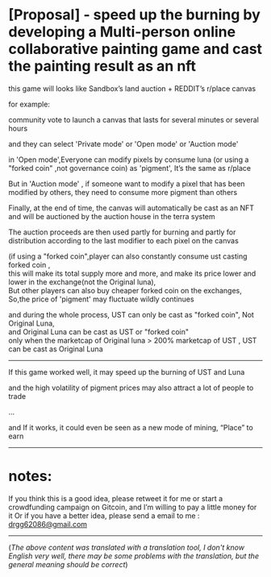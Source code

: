 
# [Proposal] - speed up the burning by developing a Multi-person online collaborative painting game and cast the painting result as an nft

this game will looks like Sandbox’s land auction + REDDIT’s r/place canvas  

for example:

community vote to launch a canvas that lasts for several minutes or several hours
 
and they can select 'Private mode' or 'Open mode' or 'Auction mode'

in 'Open mode',Everyone can modify pixels by consume luna (or using a "forked coin" ,not governance coin) as 'pigment', 
It’s the same as r/place

But in 'Auction mode' , if someone want to modify a pixel that has been modified by others, they need to consume more pigment than others 

Finally, at the end of time, the canvas will automatically be cast as an NFT and will be auctioned by the auction house in the terra system  

The auction proceeds are then used partly for burning and partly for distribution according to the last modifier to each pixel on the canvas

(if using a "forked coin",player can also constantly consume ust casting forked coin ,  
this will make its total supply more and more, and make its price lower and lower in the exchange(not the Original luna),  
But other players can also buy cheaper forked coin on the exchanges,  
So,the price of 'pigment' may fluctuate wildly continues   

and during the whole process, UST can only be cast as "forked coin", Not Original Luna,    
and Original Luna can be cast as UST or "forked coin"  
only when the marketcap of Original luna > 200% marketcap of UST , UST can be cast as Original Luna  

------------------------------------------------------------------------------------------------------------------------------------------
 
If this game worked well, it may speed up the burning of UST and Luna

and the high volatility of pigment prices may also attract a lot of people to trade

...

and If it works, it could even be seen as a new mode of mining, “Place” to earn



------------------------------------------------------------------------------------------------------------------------------------------

# notes:
 If you think this is a good idea, please retweet it for me or start a crowdfunding campaign on Gitcoin, and I’m willing to pay a little money for it
 Or if you have a better idea, please send a email to me :  drgg62086@gmail.com


------------------------------------------------------------------------------------------------------------------------------------------


(_The above content was translated with a translation tool, I don't know English very well, there may be some problems with the translation, but the general meaning should be correct_)
